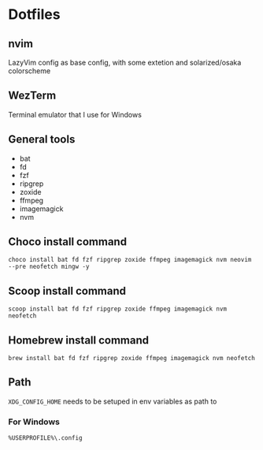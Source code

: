 # Dotfiles

## nvim

LazyVim config as base config, with some extetion and solarized/osaka colorscheme

## WezTerm

Terminal emulator that I use for Windows

## General tools

- bat
- fd
- fzf
- ripgrep
- zoxide
- ffmpeg
- imagemagick
- nvm

## Choco install command

```
choco install bat fd fzf ripgrep zoxide ffmpeg imagemagick nvm neovim --pre neofetch mingw -y
```

## Scoop install command

```
scoop install bat fd fzf ripgrep zoxide ffmpeg imagemagick nvm neofetch
```

## Homebrew install command
```
brew install bat fd fzf ripgrep zoxide ffmpeg imagemagick nvm neofetch
```

## Path

`XDG_CONFIG_HOME` needs to be setuped in env variables as path to 

### For Windows
```
%USERPROFILE%\.config
```